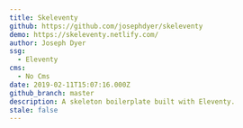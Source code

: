 ```yaml
---
title: Skeleventy
github: https://github.com/josephdyer/skeleventy
demo: https://skeleventy.netlify.com/
author: Joseph Dyer
ssg:
  - Eleventy
cms:
  - No Cms
date: 2019-02-11T15:07:16.000Z
github_branch: master
description: A skeleton boilerplate built with Eleventy.
stale: false
---
```

